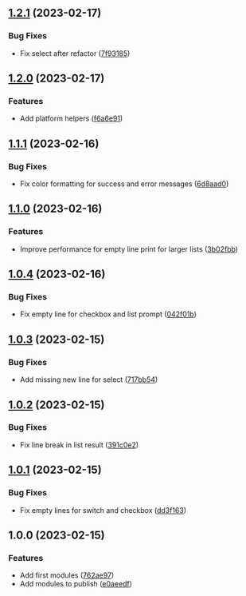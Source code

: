 ## [1.2.1](https://github.com/timo-reymann/bash-tui-toolkit/compare/1.2.0...1.2.1) (2023-02-17)


### Bug Fixes

* Fix select after refactor ([7f93185](https://github.com/timo-reymann/bash-tui-toolkit/commit/7f931855a5ddd07ffa35e51c61f9f6263637f073))

## [1.2.0](https://github.com/timo-reymann/bash-tui-toolkit/compare/1.1.1...1.2.0) (2023-02-17)


### Features

* Add platform helpers ([f6a6e91](https://github.com/timo-reymann/bash-tui-toolkit/commit/f6a6e91d2f3dfd2aa1c4366b39ac8ea1de42e4c0))

## [1.1.1](https://github.com/timo-reymann/bash-tui-toolkit/compare/1.1.0...1.1.1) (2023-02-16)


### Bug Fixes

* Fix color formatting for success and error messages ([6d8aad0](https://github.com/timo-reymann/bash-tui-toolkit/commit/6d8aad022e329a0942e43e386cb34f2d458f4ac2))

## [1.1.0](https://github.com/timo-reymann/bash-tui-toolkit/compare/1.0.4...1.1.0) (2023-02-16)


### Features

* Improve performance for empty line print for larger lists ([3b02fbb](https://github.com/timo-reymann/bash-tui-toolkit/commit/3b02fbb91164b807ac84ed6e956cdcad4c8d3c08))

## [1.0.4](https://github.com/timo-reymann/bash-tui-toolkit/compare/1.0.3...1.0.4) (2023-02-16)


### Bug Fixes

* Fix empty line for checkbox and list prompt ([042f01b](https://github.com/timo-reymann/bash-tui-toolkit/commit/042f01bd0b25db94ed4c83b64a91439e295e4445))

## [1.0.3](https://github.com/timo-reymann/bash-tui-toolkit/compare/1.0.2...1.0.3) (2023-02-15)


### Bug Fixes

* Add missing new line for select ([717bb54](https://github.com/timo-reymann/bash-tui-toolkit/commit/717bb546a0759174d115f0f7abd9f88dda06294c))

## [1.0.2](https://github.com/timo-reymann/bash-tui-toolkit/compare/1.0.1...1.0.2) (2023-02-15)


### Bug Fixes

* Fix line break in list result ([391c0e2](https://github.com/timo-reymann/bash-tui-toolkit/commit/391c0e2a9672e1eefba9883b307bd6d87dacddf5))

## [1.0.1](https://github.com/timo-reymann/bash-tui-toolkit/compare/1.0.0...1.0.1) (2023-02-15)


### Bug Fixes

* Fix empty lines for switch and checkbox ([dd3f163](https://github.com/timo-reymann/bash-tui-toolkit/commit/dd3f163e276f7fb94492ffe2afc3dda43aa7b192))

## 1.0.0 (2023-02-15)


### Features

* Add first modules ([762ae97](https://github.com/timo-reymann/bash-tui-toolkit/commit/762ae97a36f5dc5fbc28e35a1b92fcc1914697a1))
* Add modules to publish ([e0aeedf](https://github.com/timo-reymann/bash-tui-toolkit/commit/e0aeedf1904d87770c6eece1c68ed078622e0ca0))
